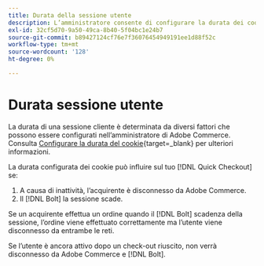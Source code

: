 ```yaml
---
title: Durata della sessione utente
description: L’amministratore consente di configurare la durata dei cookie dell’utente Adobe Commerce per il [!DNL Quick Checkout] estensione.
exl-id: 32cf5d70-9a50-49ca-8b40-5f04bc1e24b7
source-git-commit: b89427124cf76e7f36076454949191ee1d88f52c
workflow-type: tm+mt
source-wordcount: '128'
ht-degree: 0%

---
```


# Durata sessione utente

La durata di una sessione cliente è determinata da diversi fattori che possono essere configurati nell’amministratore di Adobe Commerce. Consulta [Configurare la durata del cookie](https://experienceleague.adobe.com/docs/commerce-admin/customers/customer-accounts/configure/customer-online-options.html){target=_blank} per ulteriori informazioni.

La durata configurata dei cookie può influire sul tuo [!DNL Quick Checkout] se:

1. A causa di inattività, l’acquirente è disconnesso da Adobe Commerce.
1. Il [!DNL Bolt] la sessione scade.

Se un acquirente effettua un ordine quando il [!DNL Bolt] scadenza della sessione, l’ordine viene effettuato correttamente ma l’utente viene disconnesso da entrambe le reti.

Se l’utente è ancora attivo dopo un check-out riuscito, non verrà disconnesso da Adobe Commerce e [!DNL Bolt].
